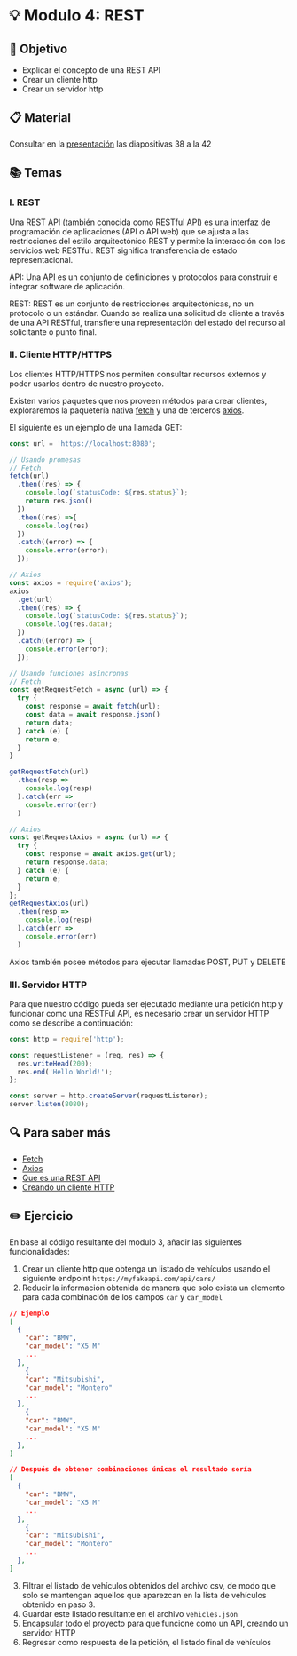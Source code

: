 # :bulb: Modulo 4: REST

## :book: Objetivo

- Explicar el concepto de una REST API
- Crear un cliente http
- Crear un servidor http

## :clipboard: Material

Consultar en la [presentación](https://docs.google.com/presentation/d/1zoOPwCrpwpjyu3-AIWBFuZ7dw14zSUR5GUShWpXT1jQ/edit?usp=sharing) las diapositivas 38 a la 42

## :books: Temas

### I. REST

Una REST API (también conocida como RESTful API) es una interfaz de programación de aplicaciones (API o API web) que se ajusta a las restricciones del estilo arquitectónico REST y permite la interacción con los servicios web RESTful. REST significa transferencia de estado representacional.

API: Una API es un conjunto de definiciones y protocolos para construir e integrar software de aplicación.

REST: REST es un conjunto de restricciones arquitectónicas, no un protocolo o un estándar. Cuando se realiza una solicitud de cliente a través de una API RESTful, transfiere una representación del estado del recurso al solicitante o punto final.

### II. Cliente HTTP/HTTPS

Los clientes HTTP/HTTPS nos permiten consultar recursos externos y poder usarlos dentro de nuestro proyecto.

Existen varios paquetes que nos proveen métodos para crear clientes, exploraremos la paquetería nativa [fetch](https://nodejs.org/api/globals.html#fetch) y una de terceros [axios](https://github.com/axios/axios).

El siguiente es un ejemplo de una llamada GET:

```js
const url = 'https://localhost:8080';

// Usando promesas
// Fetch
fetch(url)
  .then((res) => {
    console.log(`statusCode: ${res.status}`);
    return res.json()
  })
  .then((res) =>{
    console.log(res)
  })
  .catch((error) => {
    console.error(error);
  });

// Axios
const axios = require('axios');
axios
  .get(url)
  .then((res) => {
    console.log(`statusCode: ${res.status}`);
    console.log(res.data);
  })
  .catch((error) => {
    console.error(error);
  });

// Usando funciones asíncronas
// Fetch
const getRequestFetch = async (url) => {
  try {
    const response = await fetch(url);
    const data = await response.json()
    return data;
  } catch (e) {
    return e;
  }
}

getRequestFetch(url)
  .then(resp =>
    console.log(resp)
  ).catch(err => 
    console.error(err)
  )

// Axios
const getRequestAxios = async (url) => {
  try {
    const response = await axios.get(url);
    return response.data;
  } catch (e) {
    return e;
  }
};
getRequestAxios(url)
  .then(resp =>
    console.log(resp)
  ).catch(err => 
    console.error(err)
  )
```

Axios también posee métodos para ejecutar llamadas POST, PUT y DELETE

### III. Servidor HTTP

Para que nuestro código pueda ser ejecutado mediante una petición http y funcionar como una RESTFul API, es necesario crear un servidor HTTP como se describe a continuación:

```js
const http = require('http');

const requestListener = (req, res) => {
  res.writeHead(200);
  res.end('Hello World!');
};

const server = http.createServer(requestListener);
server.listen(8080);
```

## :mag: Para saber más

- [Fetch](https://developer.mozilla.org/en-US/docs/Web/API/fetch)
- [Axios](https://www.npmjs.com/package/axios)
- [Que es una REST API](https://www.redhat.com/en/topics/api/what-is-a-rest-api)
- [Creando un cliente HTTP](https://www.geeksforgeeks.org/how-to-make-http-requests-in-node-js/)

## :pencil2: Ejercicio

En base al código resultante del modulo 3, añadir las siguientes funcionalidades:

1. Crear un cliente http que obtenga un listado de vehículos usando el siguiente endpoint `https://myfakeapi.com/api/cars/`
2. Reducir la información obtenida de manera que solo exista un elemento para cada combinación de los campos `car` y `car_model`

```json
// Ejemplo
[
  {
    "car": "BMW",
    "car_model": "X5 M"
    ...
  },
    {
    "car": "Mitsubishi",
    "car_model": "Montero"
    ...
  },
    {
    "car": "BMW",
    "car_model": "X5 M"
    ...
  },
]

// Después de obtener combinaciones únicas el resultado sería
[
  {
    "car": "BMW",
    "car_model": "X5 M"
    ...
  },
    {
    "car": "Mitsubishi",
    "car_model": "Montero"
    ...
  },
]
```

3. Filtrar el listado de vehículos obtenidos del archivo csv, de modo que solo se mantengan aquellos que aparezcan en la lista de vehículos obtenido en paso 3.
4. Guardar este listado resultante en el archivo `vehicles.json`
5. Encapsular todo el proyecto para que funcione como un API, creando un servidor HTTP
6. Regresar como respuesta de la petición, el listado final de vehículos
